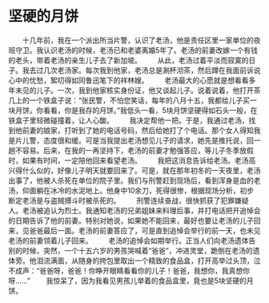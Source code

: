 # 坚硬的月饼
　　十几年前，我在一个派出所当片警，认识了老汤，他是责任区里一家单位的夜班守卫。我认识老汤的时候，老汤已和老婆离婚5年了。老汤的前妻改嫁一个有钱的老头，带着老汤的亲生儿子去了新加坡。 
　　从此，老汤过着平淡而寂寞的日子。我去过几次老汤家。每次我到他家，老汤总是涮杯沏茶，然后蹲在我面前诉说心中的忧愁，絮叨得如同鲁迅笔下的祥林嫂。 
　　老汤最大的心愿就是想看看多年未见的儿子。一次，我到他家核实身份证，他又谈起儿子。说着说着，他打开茶几上的一个铁盒子说：“张民警，不怕您笑话，每年的八月十五，我都给儿子买一块月饼。你看看，你是我存的月饼。”我低头一看，5块月饼坚硬得如石头一般，在铁盒子里轻微碰撞着，让人心酸。 
　　我决定帮他一把。于是，我通过老汤，找到他前妻的娘家，打听到了她的电话号码，然后给她打了个电话。那个女人得知我是片儿警，态度很和缓。可是当我提出老汤想见儿子的请求，她先是推托说，回一趟不容易。后来，在我的一再坚持下，老汤的前妻才勉强答应，等儿子冬季放假时，如果有时间，一定陪他回来看望老汤。 
　　我把这消息告诉给老汤。老汤高兴得什么似的，好像儿子明天就要回来了。可是，就在那年初冬的一天夜里，老汤出事了，他被人杀死在单位的院子里。我们与刑警赶到现场后，看到浑身是血的老汤，仰面躺在冰冷的水泥地上。他身中10余刀，死得很惨，根据现场分析，初步断定老汤是与盗贼搏斗时被杀死的。 
　　刑警连续奋战，很快抓获了犯罪嫌疑人。老汤被追认为烈士。我通知老汤的兄弟姐妹来料理后事，并打电话把开追悼会的日期告诉了他的前妻。特别对她说，如果她不能回来，最好也要让老汤的儿子回来，见爸爸最后一面。老汤的前妻答应了，可是直到追悼会举行的前一天，也未见老汤的前妻领着儿子回来。 
　　老汤的追悼会如期举行。正当人们向老汤遗体告别的时候，突然，一个十五六岁的男孩哭喊着“爸爸”，冲进灵堂，跪倒在老汤的遗体旁。他泪流满面，从随身的挎包里取出一个精致的食品盒，打开高举过头顶，泣不成声：“爸爸呀，爸爸！你睁开眼睛看看你的儿子！爸爸，我想你，我真想你呀……” 
　　我惊呆了，因为我看见男孩儿举着的食品盒里，竟也是5块坚硬的月饼。
 